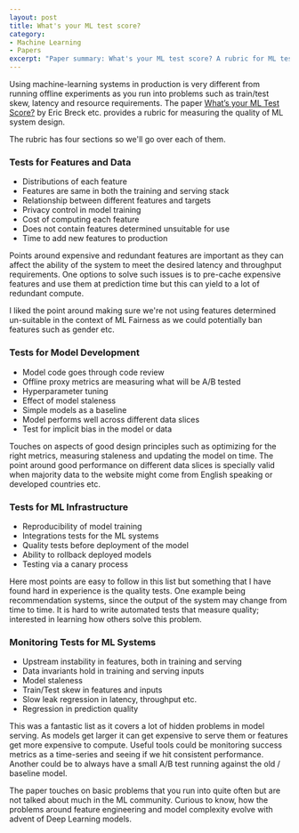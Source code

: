 ```yaml
---
layout: post
title: What's your ML test score?
category:
- Machine Learning
- Papers
excerpt: "Paper summary: What's your ML test score? A rubric for ML testing and monitoring of production systems."
---
```


Using machine-learning systems in production is very different from running offline experiments as you run into problems such as train/test skew, latency and resource requirements. The paper [What’s your ML Test Score?](https://research.google.com/pubs/pub45742.html) by Eric Breck etc. provides a rubric for measuring the quality of ML system design.

The rubric has four sections so we'll go over each of them.

### Tests for Features and Data

- Distributions of each feature
- Features are same in both the training and serving stack
- Relationship between different features and targets
- Privacy control in model training
- Cost of computing each feature
- Does not contain features determined unsuitable for use
- Time to add new features to production

Points around expensive and redundant features are important as they can affect the ability of the system to meet the desired latency and throughput requirements. One options to solve such issues is to pre-cache expensive features and use them at prediction time but this can yield to a lot of redundant compute.

I liked the point around making sure we're not using features determined un-suitable in the context of ML Fairness as we could potentially ban features such as gender etc.

### Tests for Model Development

- Model code goes through code review
- Offline proxy metrics are measuring what will be A/B tested
- Hyperparameter tuning
- Effect of model staleness
- Simple models as a baseline
- Model performs well across different data slices
- Test for implicit bias in the model or data

Touches on aspects of good design principles such as optimizing for the right metrics, measuring staleness and updating the model on time. The point around good performance on different data slices is specially valid when majority data to the website might come from English speaking or developed countries etc.

### Tests for ML Infrastructure

- Reproducibility of model training
- Integrations tests for the ML systems
- Quality tests before deployment of the model
- Ability to rollback deployed models
- Testing via a canary process

Here most points are easy to follow in this list but something that I have found hard in experience is the quality tests. One example being recommendation systems, since the output of the system may change from time to time. It is hard to write automated tests that measure quality; interested in learning how others solve this problem.

### Monitoring Tests for ML Systems

- Upstream instability in features, both in training and serving
- Data invariants hold in training and serving inputs
- Model staleness
- Train/Test skew in features and inputs
- Slow leak regression in latency, throughput etc.
- Regression in prediction quality

This was a fantastic list as it covers a lot of hidden problems in model serving. As models get larger it can get expensive to serve them or features get more expensive to compute. Useful tools could be monitoring success metrics as a time-series and seeing if we hit consistent performance. Another could be to always have a small A/B test running against the old / baseline model.

The paper touches on basic problems that you run into quite often but are not talked about much in the ML community. Curious to know, how the problems around feature engineering and model complexity evolve with advent of Deep Learning models.

